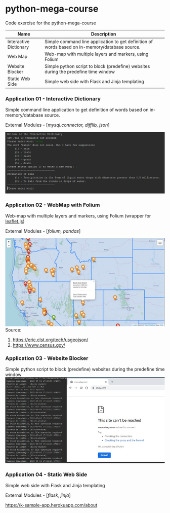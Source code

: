 # python-mega-course
Code exercise for the python-mega-course

Name | Description
------------ | -------------
Interactive Dictionary | Simple command line application to get definition of words based on in-memory/database source.
Web Map | Web-map with multiple layers and markers, using Folium
Website Blocker | Simple python script to block (predefine) websites during the predefine time window
Static Web Side | Simple web side with Flask and Jinja templating

### Application 01 - Interactive Dictionary
Simple command line application to get definition of words based on in-memory/database source.

External Modules - [_mysql.connector, difflib, json_]

![Image description](doc/app_dictonary.JPG)

### Application 02 - WebMap with Folium
Web-map with multiple layers and markers, using Folium (wrapper for [leaflet.js](https://python-visualization.github.io/folium/))

External Modules - [_folium, pandas_]

![Image description](doc/webmap.JPG)
Source: 
1. https://eric.clst.org/tech/usgeojson/
2. https://www.census.gov/

### Application 03 - Website Blocker 
Simple python script to block (predefine) websites during the predefine time window
![Image description](doc/web_blocker.jpg)

### Application 04 - Static Web Side
Simple web side with Flask and Jinja templating

External Modules - [_flask, jinja_]

https://k-sample-app.herokuapp.com/about
